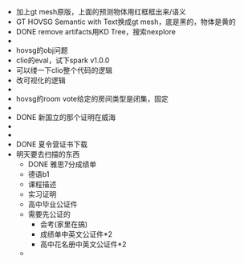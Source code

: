 - 加上gt mesh原版，上面的预测物体用红框框出来/语义
- GT HOVSG Semantic with Text换成gt mesh，底是黑的，物体是黄的
- DONE remove artifacts用KD Tree，搜索nexplore
-
- hovsg的obj问题
- clio的eval，试下spark v1.0.0
- 可以缕一下clio整个代码的逻辑
- 改可视化的逻辑
-
- hovsg的room vote给定的房间类型是闭集，固定
-
- DONE 新国立的那个证明在威海
-
-
- DONE 夏令营证书下载
- 明天要去扫描的东西
	- DONE 雅思7分成绩单
	- 德语b1
	- 课程描述
	- 实习证明
	- 高中毕业公证件
	- 需要先公证的
		- 会考(家里在搞)
		- 成绩单中英文公证件*2
		- 高中花名册中英文公证件*2
	-
